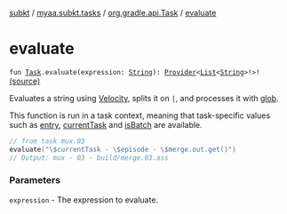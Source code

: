 [subkt](../../index.md) / [myaa.subkt.tasks](../index.md) / [org.gradle.api.Task](index.md) / [evaluate](./evaluate.md)

# evaluate

`fun `[`Task`](https://docs.gradle.org/current/javadoc/org/gradle/api/Task.html)`.evaluate(expression: `[`String`](https://kotlinlang.org/api/latest/jvm/stdlib/kotlin/-string/index.html)`): `[`Provider`](https://docs.gradle.org/current/javadoc/org/gradle/api/provider/Provider.html)`<`[`List`](https://kotlinlang.org/api/latest/jvm/stdlib/kotlin.collections/-list/index.html)`<`[`String`](https://kotlinlang.org/api/latest/jvm/stdlib/kotlin/-string/index.html)`>!>!` [(source)](https://github.com/Myaamori/SubKt/blob/0.1.19/src/main/kotlin/myaa/subkt/tasks/plugin.kt#L259)

Evaluates a string using [Velocity](https://velocity.apache.org/engine/2.2/user-guide.html),
splits it on `|`, and processes it with [glob](../org.gradle.api.-project/glob.md).

This function is run in a task context, meaning that task-specific values such as
[entry](entry.md), [currentTask](current-task.md) and [isBatch](is-batch.md) are available.

``` kotlin
// from task mux.03
evaluate("\$currentTask - \$episode - \$merge.out.get()")
// Output: mux - 03 - build/merge.03.ass
```

### Parameters

`expression` - The expression to evaluate.